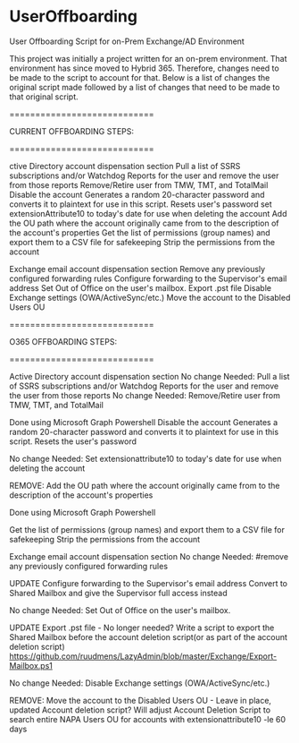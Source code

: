 # UserOffboarding
User Offboarding Script for on-Prem Exchange/AD Environment

This project was initially a project written for an on-prem environment.  That environment has since moved to Hybrid 365.  Therefore, changes need to be made to the script to account for that.
Below is a list of changes the original script made followed by a list of changes that need to be made to that original script.

============================

CURRENT OFFBOARDING STEPS:

============================

ctive Directory account dispensation section
Pull a list of SSRS subscriptions and/or Watchdog Reports for the user and remove the user from those reports
Remove/Retire user from TMW, TMT, and TotalMail
Disable the account
Generates a random 20-character password and converts it to plaintext for use in this script.
Resets user's password
set extensionAttribute10 to today's date for use when deleting the account
Add the OU path where the account originally came from to the description of the account's properties
Get the list of permissions (group names) and export them to a CSV file for safekeeping
Strip the permissions from the account

Exchange email account dispensation section
Remove any previously configured forwarding rules
Configure forwarding to the Supervisor's email address
Set Out of Office on the user's mailbox.
Export .pst file
Disable Exchange settings (OWA/ActiveSync/etc.)
Move the account to the Disabled Users OU

============================

O365 OFFBOARDING STEPS:

============================

Active Directory account dispensation section
No change Needed: Pull a list of SSRS subscriptions and/or Watchdog Reports for the user and remove the user from those reports
No change Needed: Remove/Retire user from TMW, TMT, and TotalMail

Done using Microsoft Graph Powershell
Disable the account
Generates a random 20-character password and converts it to plaintext for use in this script.
Resets the user's password

No change Needed: Set extensionattribute10 to today's date for use when deleting the account

REMOVE: Add the OU path where the account originally came from to the description of the account's properties

Done using Microsoft Graph Powershell

Get the list of permissions (group names) and export them to a CSV file for safekeeping
Strip the permissions from the account

Exchange email account dispensation section
No change Needed: #remove any previously configured forwarding rules

UPDATE Configure forwarding to the Supervisor's email address 
 Convert to Shared Mailbox and give the Supervisor full access instead

No change Needed: Set Out of Office on the user's mailbox.

UPDATE Export .pst file - No longer needed?
	Write a script to export the Shared Mailbox before the account deletion script(or as part of the account deletion script)
      https://github.com/ruudmens/LazyAdmin/blob/master/Exchange/Export-Mailbox.ps1

No change Needed: Disable Exchange settings (OWA/ActiveSync/etc.)


REMOVE: Move the account to the Disabled Users OU - Leave in place, updated Account deletion script?
Will adjust Account Deletion Script to search entire NAPA Users OU for accounts with extensionattribute10 -le 60 days

